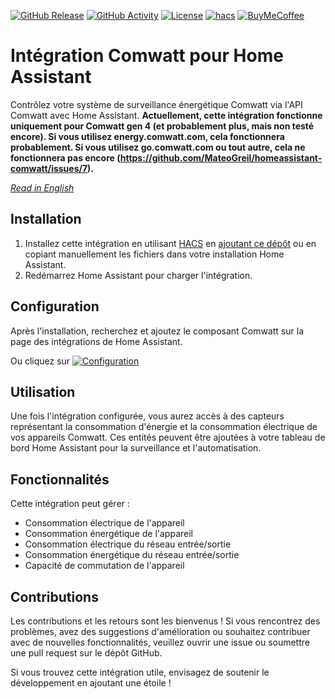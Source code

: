 [![GitHub Release][releases-shield]][releases]
[![GitHub Activity][commits-shield]][commits]
[![License][license-shield]](LICENSE)
[![hacs][hacs_badge]][hacs]
[![BuyMeCoffee][buymecoffeebadge]][buymecoffee]

# Intégration Comwatt pour Home Assistant

Contrôlez votre système de surveillance énergétique Comwatt via l'API Comwatt avec Home Assistant.
**Actuellement, cette intégration fonctionne uniquement pour Comwatt gen 4 (et probablement plus, mais non testé encore). Si vous utilisez energy.comwatt.com, cela fonctionnera probablement. Si vous utilisez go.comwatt.com ou tout autre, cela ne fonctionnera pas encore (https://github.com/MateoGreil/homeassistant-comwatt/issues/7).**

*[Read in English](README.md)*

## Installation
1. Installez cette intégration en utilisant [HACS](https://hacs.xyz/) en [ajoutant ce dépôt](https://hacs.xyz/docs/faq/custom_repositories) ou en copiant manuellement les fichiers dans votre installation Home Assistant.
2. Redémarrez Home Assistant pour charger l'intégration.

## Configuration
Après l'installation, recherchez et ajoutez le composant Comwatt sur la page des intégrations de Home Assistant.

Ou cliquez sur [![Configuration](https://my.home-assistant.io/badges/config_flow_start.svg)](https://my.home-assistant.io/redirect/config_flow_start?domain=comwatt)

## Utilisation
Une fois l'intégration configurée, vous aurez accès à des capteurs représentant la consommation d'énergie et la consommation électrique de vos appareils Comwatt. Ces entités peuvent être ajoutées à votre tableau de bord Home Assistant pour la surveillance et l'automatisation.

## Fonctionnalités

Cette intégration peut gérer :

- Consommation électrique de l'appareil
- Consommation énergétique de l'appareil
- Consommation électrique du réseau entrée/sortie
- Consommation énergétique du réseau entrée/sortie
- Capacité de commutation de l'appareil

## Contributions
Les contributions et les retours sont les bienvenus ! Si vous rencontrez des problèmes, avez des suggestions d'amélioration ou souhaitez contribuer avec de nouvelles fonctionnalités, veuillez ouvrir une issue ou soumettre une pull request sur le dépôt GitHub.

Si vous trouvez cette intégration utile, envisagez de soutenir le développement en ajoutant une étoile !

[homeassistant-comwatt]: https://github.com/mateogreil/homeassistant-comwatt
[buymecoffee]: https://dons.restosducoeur.org/particulier/~mon-don?don=5
[buymecoffeebadge]: https://img.shields.io/badge/Buy%20me%20a%20beer-%245-orange?style=for-the-badge&logo=buy-me-a-beer
[commits-shield]: https://img.shields.io/github/commit-activity/y/mateogreil/homeassistant-comwatt.svg?style=for-the-badge
[commits]: https://github.com/mateogreil/homeassistant-comwatt/commits/master
[hacs]: https://github.com/custom-components/hacs
[hacs_badge]: https://img.shields.io/badge/HACS-Custom-41BDF5.svg?style=for-the-badge
[forum-shield]: https://img.shields.io/badge/community-forum-brightgreen.svg?style=for-the-badge
[forum]: https://forum.hacf.fr/
[license-shield]: https://img.shields.io/github/license/mateogreil/homeassistant-comwatt.svg?style=for-the-badge
[maintenance-shield]: https://img.shields.io/badge/maintainer-Mateo%20Greil%20%40mateogreil-blue.svg?style=for-the-badge
[releases-shield]: https://img.shields.io/github/release/mateogreil/homeassistant-comwatt.svg?style=for-the-badge
[releases]: https://github.com/mateogreil/homeassistant-comwatt/releases
